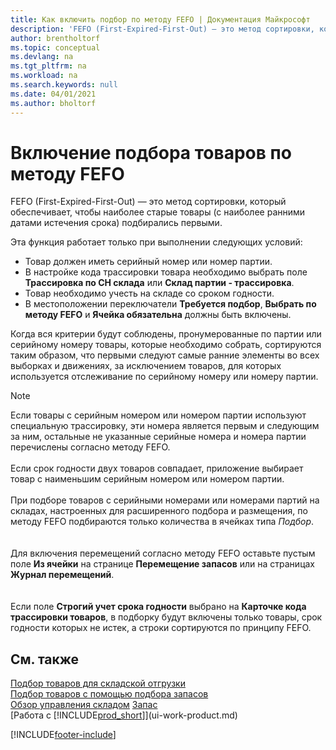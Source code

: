 ```yaml
---
title: Как включить подбор по методу FEFO | Документация Майкрософт
description: 'FEFO (First-Expired-First-Out) — это метод сортировки, который обеспечивает, чтобы наиболее старые товары (с наиболее ранними датами истечения срока) подбирались первыми.'
author: brentholtorf
ms.topic: conceptual
ms.devlang: na
ms.tgt_pltfrm: na
ms.workload: na
ms.search.keywords: null
ms.date: 04/01/2021
ms.author: bholtorf
---
```

# Включение подбора товаров по методу FEFO
FEFO (First-Expired-First-Out) — это метод сортировки, который обеспечивает, чтобы наиболее старые товары (с наиболее ранними датами истечения срока) подбирались первыми.  

 Эта функция работает только при выполнении следующих условий:  

-   Товар должен иметь серийный номер или номер партии.  
-   В настройке кода трассировки товара необходимо выбрать поле **Трассировка по СН склада** или **Склад партии - трассировка**.  
-   Товар необходимо учесть на складе со сроком годности.  
-   В местоположении переключатели **Требуется подбор**, **Выбрать по методу FEFO** и **Ячейка обязательна** должны быть включены.  

 Когда вся критерии будут соблюдены, пронумерованные по партии или серийному номеру товары, которые необходимо собрать, сортируются таким образом, что первыми следуют самые ранние элементы во всех выборках и движениях, за исключением товаров, для которых используется отслеживание по серийному номеру или номеру партии.  

> [!NOTE]  
> Если товары с серийным номером или номером партии используют специальную трассировку, эти номера является первым и следующим за ним, остальные не указанные серийные номера и номера партии перечислены согласно методу FEFO.
<br /><br />
Если срок годности двух товаров совпадает, приложение выбирает товар с наименьшим серийным номером или номером партии.
<br /><br />
При подборе товаров с серийными номерами или номерами партий на складах, настроенных для расширенного подбора и размещения, по методу FEFO подбираются только количества в ячейках типа *Подбор*.  
<br /><br />
Для включения перемещений согласно методу FEFO оставьте пустым поле **Из ячейки** на странице **Перемещение запасов** или на страницах **Журнал перемещений**.  
<br /><br />
Если поле **Строгий учет срока годности** выбрано на **Карточке кода трассировки товаров**, в подборку будут включены только товары, срок годности которых не истек, а строки сортируются по принципу FEFO.

## См. также  
[Подбор товаров для складской отгрузки](warehouse-how-to-pick-items-for-warehouse-shipment.md)   
[Подбор товаров с помощью подбора запасов](warehouse-how-to-pick-items-with-inventory-picks.md)   
[Обзор управления складом](design-details-warehouse-management.md)
[Запас](inventory-manage-inventory.md)  
[Работа с [!INCLUDE[prod_short](includes/prod_short.md)]](ui-work-product.md)


[!INCLUDE[footer-include](includes/footer-banner.md)]